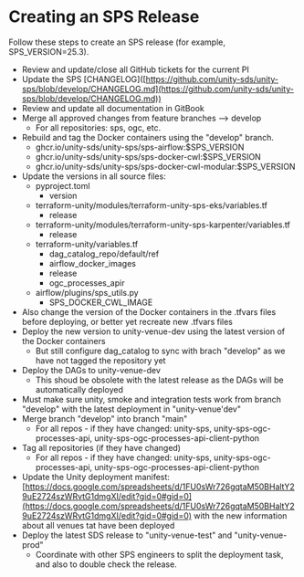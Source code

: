 # Creating an SPS Release

Follow these steps to create an SPS release (for example, SPS\_VERSION=25.3).

* Review and update/close all GitHub tickets for the current PI
* Update the SPS \[CHANGELOG]\([https://github.com/unity-sds/unity-sps/blob/develop/CHANGELOG.md](https://github.com/unity-sds/unity-sps/blob/develop/CHANGELOG.md))
* Review and update all documentation in GitBook
* Merge all approved changes from feature branches --> develop
  * For all repositories: sps, ogc, etc.
* Rebuild and tag the Docker containers using the "develop" branch.
  * ghcr.io/unity-sds/unity-sps/sps-airflow:$SPS\_VERSION
  * ghcr.io/unity-sds/unity-sps/sps-docker-cwl:$SPS\_VERSION
  * ghcr.io/unity-sds/unity-sps/sps-docker-cwl-modular:$SPS\_VERSION
* Update the versions in all source files:
  * pyproject.toml
    * version
  * terraform-unity/modules/terraform-unity-sps-eks/variables.tf
    * release
  * terraform-unity/modules/terraform-unity-sps-karpenter/variables.tf
    * release
  * terraform-unity/variables.tf
    * dag\_catalog\_repo/default/ref
    * airflow\_docker\_images
    * release
    * ogc\_processes\_apir
  * airflow/plugins/sps\_utils.py
    * SPS\_DOCKER\_CWL\_IMAGE
* Also change the version of the Docker containers in the .tfvars files before deploying, or better yet recreate new .tfvars files
* Deploy the new version to unity-venue-dev using the latest version of the Docker containers
  * But still configure dag\_catalog to sync with brach "develop" as we have not tagged the repository yet
* Deploy the DAGs to unity-venue-dev
  * This shoud be obsolete with the latest release as the DAGs will be automatically deployed
* Must make sure unity, smoke and integration tests work from branch "develop" with the latest deployment in "unity-venue'dev"
* Merge branch "develop" into branch "main"
  * For all repos - if they have changed: unity-sps, unity-sps-ogc-processes-api, unity-sps-ogc-processes-api-client-python
* Tag all repositories (if they have changed)
  * For all repos - if they have changed: unity-sps, unity-sps-ogc-processes-api, unity-sps-ogc-processes-api-client-python
* Update the Unity deployment manifest: [https://docs.google.com/spreadsheets/d/1FU0sWr726gqtaM50BHaltY29uE2724szWRvtG1dmgXI/edit?gid=0#gid=0](https://docs.google.com/spreadsheets/d/1FU0sWr726gqtaM50BHaltY29uE2724szWRvtG1dmgXI/edit?gid=0#gid=0) with the new information about all venues tat have been deployed
* Deploy the latest SDS release to "unity-venue-test" and "unity-venue-prod"
  * Coordinate with other SPS engineers to split the deployment task, and also to double check the release.
